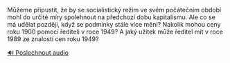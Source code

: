 
Můžeme připustit, že by se socialistický režim ve svém počátečním období mohl do určité míry spolehnout na předchozí dobu kapitalismu. Ale co se má udělat později, když se podmínky stále více mění? Nakolik mohou ceny roku 1900 pomoci řediteli v roce 1949? A jaký užitek může ředitel mít v roce 1989 ze znalosti cen roku 1949?

[🔊 Poslechnout audio](/data/7-paragraphs/audio/chapter_140/para_004-Meme-pipustit-e-by-se-socialistick-reim-ve.mp3)
